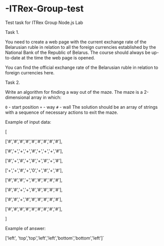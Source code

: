 # -ITRex-Group-test
Test task for ITRex Group Node.js Lab

Task 1.

You need to create a web page with the current exchange rate of the Belarusian ruble in relation to all the foreign currencies established by the National Bank of the Republic of Belarus. The course should always be up-to-date at the time the web page is opened.

You can find the official exchange rate of the Belarusian ruble in relation to foreign currencies here.

Task 2.

Write an algorithm for finding a way out of the maze. The maze is a 2-dimensional array in which:

`0` - start position
`+` - way
`#` - wall
The solution should be an array of strings with a sequence of necessary actions to exit the maze.

Example of input data:

[

  ['#','#','#','#','#','#','#','#','#'],

  ['#','+','+','+','#','+','+','+','#'],

  ['#','+','#','+','#','+','#','+','#'],

  ['+','+','#','+','0','+','#','+','#'],

  ['#','#','#','+','#','#','#','#','#'],

  ['#','#','+','+','#','#','#','#','#'],

  ['#','#','+','#','#','#','#','#','#'],

  ['#','#','#','#','#','#','#','#','#'],

]

Example of answer: 

['left', 'top','top','left','left','bottom','bottom','left']`
